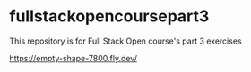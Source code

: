 # fullstackopencoursepart3
This repository is for Full Stack Open course's part 3 exercises

https://empty-shape-7800.fly.dev/